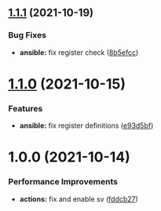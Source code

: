 ## [1.1.1](https://github.com/hackwish/ansible-terraform-docs/compare/v1.1.0...v1.1.1) (2021-10-19)


### Bug Fixes

* **ansible:** fix register check ([8b5efcc](https://github.com/hackwish/ansible-terraform-docs/commit/8b5efcc66edb2c78b4271dac3a03b5596e381695))

# [1.1.0](https://github.com/hackwish/ansible-terraform-docs/compare/v1.0.0...v1.1.0) (2021-10-15)


### Features

* **ansible:** fix register definitions ([e93d5bf](https://github.com/hackwish/ansible-terraform-docs/commit/e93d5bf638093d0d2f8cf4f27b80d961e81e84d9))

# 1.0.0 (2021-10-14)


### Performance Improvements

* **actions:** fix and enable sv ([fddcb27](https://github.com/hackwish/ansible-terraform-docs/commit/fddcb271b02bc3a4343b8497c54abc70b5d959b8))

